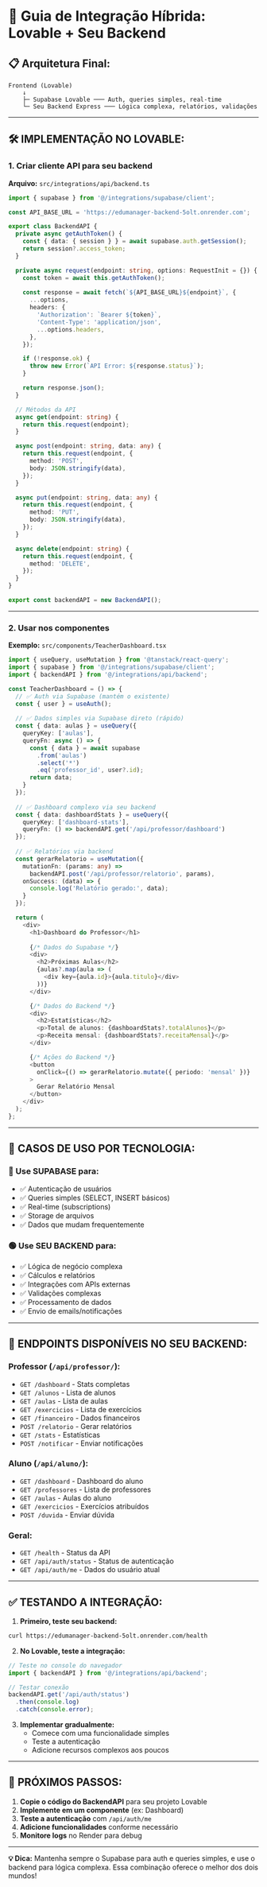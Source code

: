 # 🔗 Guia de Integração Híbrida: Lovable + Seu Backend

## **📋 Arquitetura Final:**

```
Frontend (Lovable) 
    ↓
    ├─ Supabase Lovable ─── Auth, queries simples, real-time
    └─ Seu Backend Express ─── Lógica complexa, relatórios, validações
```

---

## **🛠️ IMPLEMENTAÇÃO NO LOVABLE:**

### **1. Criar cliente API para seu backend**

**Arquivo:** `src/integrations/api/backend.ts`

```typescript
import { supabase } from '@/integrations/supabase/client';

const API_BASE_URL = 'https://edumanager-backend-5olt.onrender.com';

export class BackendAPI {
  private async getAuthToken() {
    const { data: { session } } = await supabase.auth.getSession();
    return session?.access_token;
  }

  private async request(endpoint: string, options: RequestInit = {}) {
    const token = await this.getAuthToken();
    
    const response = await fetch(`${API_BASE_URL}${endpoint}`, {
      ...options,
      headers: {
        'Authorization': `Bearer ${token}`,
        'Content-Type': 'application/json',
        ...options.headers,
      },
    });

    if (!response.ok) {
      throw new Error(`API Error: ${response.status}`);
    }

    return response.json();
  }

  // Métodos da API
  async get(endpoint: string) {
    return this.request(endpoint);
  }

  async post(endpoint: string, data: any) {
    return this.request(endpoint, {
      method: 'POST',
      body: JSON.stringify(data),
    });
  }

  async put(endpoint: string, data: any) {
    return this.request(endpoint, {
      method: 'PUT',
      body: JSON.stringify(data),
    });
  }

  async delete(endpoint: string) {
    return this.request(endpoint, {
      method: 'DELETE',
    });
  }
}

export const backendAPI = new BackendAPI();
```

---

### **2. Usar nos componentes**

**Exemplo:** `src/components/TeacherDashboard.tsx`

```typescript
import { useQuery, useMutation } from '@tanstack/react-query';
import { supabase } from '@/integrations/supabase/client';
import { backendAPI } from '@/integrations/api/backend';

const TeacherDashboard = () => {
  // ✅ Auth via Supabase (mantém o existente)
  const { user } = useAuth();
  
  // ✅ Dados simples via Supabase direto (rápido)
  const { data: aulas } = useQuery({
    queryKey: ['aulas'],
    queryFn: async () => {
      const { data } = await supabase
        .from('aulas')
        .select('*')
        .eq('professor_id', user?.id);
      return data;
    }
  });
  
  // ✅ Dashboard complexo via seu backend
  const { data: dashboardStats } = useQuery({
    queryKey: ['dashboard-stats'],
    queryFn: () => backendAPI.get('/api/professor/dashboard')
  });
  
  // ✅ Relatórios via backend
  const gerarRelatorio = useMutation({
    mutationFn: (params: any) => 
      backendAPI.post('/api/professor/relatorio', params),
    onSuccess: (data) => {
      console.log('Relatório gerado:', data);
    }
  });

  return (
    <div>
      <h1>Dashboard do Professor</h1>
      
      {/* Dados do Supabase */}
      <div>
        <h2>Próximas Aulas</h2>
        {aulas?.map(aula => (
          <div key={aula.id}>{aula.titulo}</div>
        ))}
      </div>

      {/* Dados do Backend */}
      <div>
        <h2>Estatísticas</h2>
        <p>Total de alunos: {dashboardStats?.totalAlunos}</p>
        <p>Receita mensal: {dashboardStats?.receitaMensal}</p>
      </div>

      {/* Ações do Backend */}
      <button 
        onClick={() => gerarRelatorio.mutate({ periodo: 'mensal' })}
      >
        Gerar Relatório Mensal
      </button>
    </div>
  );
};
```

---

## **🎯 CASOS DE USO POR TECNOLOGIA:**

### **🔵 Use SUPABASE para:**
- ✅ Autenticação de usuários
- ✅ Queries simples (SELECT, INSERT básicos)
- ✅ Real-time (subscriptions)
- ✅ Storage de arquivos
- ✅ Dados que mudam frequentemente

### **🟢 Use SEU BACKEND para:**
- ✅ Lógica de negócio complexa
- ✅ Cálculos e relatórios
- ✅ Integrações com APIs externas
- ✅ Validações complexas
- ✅ Processamento de dados
- ✅ Envio de emails/notificações

---

## **🚀 ENDPOINTS DISPONÍVEIS NO SEU BACKEND:**

### **Professor (`/api/professor/`):**
- `GET /dashboard` - Stats completas
- `GET /alunos` - Lista de alunos
- `GET /aulas` - Lista de aulas
- `GET /exercicios` - Lista de exercícios
- `GET /financeiro` - Dados financeiros
- `POST /relatorio` - Gerar relatórios
- `GET /stats` - Estatísticas
- `POST /notificar` - Enviar notificações

### **Aluno (`/api/aluno/`):**
- `GET /dashboard` - Dashboard do aluno
- `GET /professores` - Lista de professores
- `GET /aulas` - Aulas do aluno
- `GET /exercicios` - Exercícios atribuídos
- `POST /duvida` - Enviar dúvida

### **Geral:**
- `GET /health` - Status da API
- `GET /api/auth/status` - Status de autenticação
- `GET /api/auth/me` - Dados do usuário atual

---

## **✅ TESTANDO A INTEGRAÇÃO:**

1. **Primeiro, teste seu backend:**
```bash
curl https://edumanager-backend-5olt.onrender.com/health
```

2. **No Lovable, teste a integração:**
```typescript
// Teste no console do navegador
import { backendAPI } from '@/integrations/api/backend';

// Testar conexão
backendAPI.get('/api/auth/status')
  .then(console.log)
  .catch(console.error);
```

3. **Implementar gradualmente:**
   - Comece com uma funcionalidade simples
   - Teste a autenticação
   - Adicione recursos complexos aos poucos

---

## **🔧 PRÓXIMOS PASSOS:**

1. **Copie o código do BackendAPI** para seu projeto Lovable
2. **Implemente em um componente** (ex: Dashboard)
3. **Teste a autenticação** com `/api/auth/me`
4. **Adicione funcionalidades** conforme necessário
5. **Monitore logs** no Render para debug

---

**💡 Dica:** Mantenha sempre o Supabase para auth e queries simples, e use o backend para lógica complexa. Essa combinação oferece o melhor dos dois mundos! 